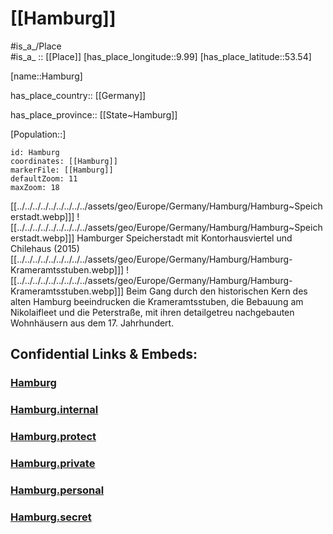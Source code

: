 ﻿---
location:
- 53.54
- 9.99
mapzoom:
- 7
- 12
mapmarker: city
type: City
tags:
- geo/City
has_id_wikidata: Q1055
SpocWebEntityId: 30742
isDeleted: false
confidential: public
instance_of:
- '[[_Standards/WikiData/WD~city-state]]'
- '[[_Standards/WikiData/WD~metropolis]]'
- "[[_Standards/WikiData/WD~Hanseatic city]]"
- "[[_Standards/WikiData/WD~federated state of Germany]]"
- "[[_Standards/WikiData/WD~big city]]"
- "[[_Standards/WikiData/WD~million city]]"
- "[[_Standards/WikiData/WD~port settlement]]"
- "[[_Standards/WikiData/WD~Einheitsgemeinde of Germany]]"
- "[[_Standards/WikiData/WD~urban municipality in Germany]]"
- "[[_Standards/WikiData/WD~urban district of Hamburg]]"
- "[[_Standards/WikiData/WD~free imperial city]]"
located_in_or_next_to_body_of_water:
- "[[_Standards/WikiData/WD~Wedeler Au]]"
- '[[_Standards/WikiData/WD~Wandse]]'
- '[[_Standards/WikiData/WD~Flottbek]]'
- '[[_Standards/WikiData/WD~Tarpenbek]]'
- '[[_Standards/WikiData/WD~Osterbek]]'
- '[[_Standards/WikiData/WD~Este]]'
- '[[_Standards/WikiData/WD~Köhlbrand]]'
- '[[_Standards/WikiData/WD~Süderelbe]]'
- '[[_Standards/WikiData/WD~Rodenbek]]'
- '[[_Standards/WikiData/WD~Bredenbek]]'
- '[[_Standards/WikiData/WD~Isebekkanal]]'
- '[[_Standards/WikiData/WD~Goldbekkanal]]'
- '[[_Standards/WikiData/WD~Rethe]]'
- '[[_Standards/WikiData/WD~Saselbek]]'
- '[[_Standards/WikiData/WD~Seevekanal]]'
- '[[_Standards/WikiData/WD~Susebek]]'
- '[[_Standards/WikiData/WD~Alster]]'
- '[[_Standards/WikiData/WD~Elbe]]'
- "[[_Standards/WikiData/WD~North Sea]]"
- '[[_Standards/WikiData/WD~Bille]]'
twinned_administrative_body:
- '[[_Standards/WikiData/WD~Valdivia]]'
- '[[_Standards/WikiData/WD~León]]'
- "[[_Standards/WikiData/WD~Saint Petersburg]]"
- '[[_Standards/WikiData/WD~Prague]]'
- '[[_Standards/WikiData/WD~Chicago]]'
- '[[_Standards/WikiData/WD~Dresden]]'
- '[[_Standards/WikiData/WD~Kaliningrad]]'
- '[[_Standards/WikiData/WD~Kyiv]]'
- "[[_Standards/WikiData/WD~Dar es Salaam]]"
- '[[_Standards/WikiData/WD~Varna]]'
- '[[_Standards/WikiData/WD~Shanghai]]'
- '[[_Standards/WikiData/WD~Marseille]]'
- "[[_Standards/WikiData/WD~São Paulo]]"
- '[[_Standards/WikiData/WD~Osaka]]'
- '[[_Standards/WikiData/WD~Auckland]]'
different_from: '[[_Standards/WikiData/WD~Hamburg]]'
described_by_source:
- "[[_Standards/WikiData/WD~Catholic Encyclopedia]]"
- "[[_Standards/WikiData/WD~Regesta Imperii]]"
- "[[_Standards/WikiData/WD~Brockhaus and Efron Encyclopedic Dictionary]]"
- "[[_Standards/WikiData/WD~Encyclopædia Britannica 11th edition]]"
- "[[_Standards/WikiData/WD~The Nuttall Encyclopædia]]"
- "[[_Standards/WikiData/WD~Sytin Military Encyclopedia]]"
- "[[_Standards/WikiData/WD~Jewish Encyclopedia of Brockhaus and Efron]]"
- "[[_Standards/WikiData/WD~Encyclopedic Lexicon]]"
- "[[_Standards/WikiData/WD~Small Brockhaus and Efron Encyclopedic Dictionary]]"
- "[[_Standards/WikiData/WD~Meyers Konversations-Lexikon, 4th edition (1885–1890)]]"
- "[[_Standards/WikiData/WD~Topographia Saxoniae Inferioris]]"
- "[[_Standards/WikiData/WD~Great Soviet Encyclopedia (1926–1947)]]"
- '[[_Standards/WikiData/WD~Q119138605]]'
history_of_topic: "[[_Standards/WikiData/WD~history of Hamburg]]"
demographics_of_topic: "[[_Standards/WikiData/WD~demographics of Hamburg]]"
official_symbol: '[[_Standards/WikiData/WD~Hammonia]]'
capital_of: "[[_Standards/WikiData/WD~Bouches-de-l'Elbe]]"
significant_event:
- "[[_Standards/WikiData/WD~staple right]]"
- "[[_Standards/WikiData/WD~Boerse Hamburg - Regulierter Markt]]"
shares_border_with:
- "[[_Standards/WikiData/WD~Neu Wulmstorf]]"
- '[[_Standards/WikiData/WD~Reinbek]]'
- '[[_Standards/WikiData/WD~Halstenbek]]'
- '[[_Standards/WikiData/WD~Bönningstedt]]'
- '[[_Standards/WikiData/WD~Schleswig-Holstein]]'
- "[[_Standards/WikiData/WD~Lower Saxony]]"
- '[[_Standards/WikiData/WD~Segeberg]]'
- '[[_Standards/WikiData/WD~Stormarn]]'
- "[[_Standards/WikiData/WD~Herzogtum Lauenburg]]"
- '[[_Standards/WikiData/WD~Pinneberg]]'
- '[[_Standards/WikiData/WD~Norderstedt]]'
- '[[_Standards/WikiData/WD~Stade]]'
- '[[_Standards/WikiData/WD~Harburg]]'
- '[[_Standards/WikiData/WD~Seevetal]]'
coat_of_arms: "[[_Standards/WikiData/WD~coat of arms of Hamburg]]"
legislative_body: "[[_Standards/WikiData/WD~Hamburg Parliament]]"
flag: "[[_Standards/WikiData/WD~flag of Hamburg]]"
member_of:
- "[[_Standards/WikiData/WD~Mayors for Peace]]"
- "[[_Standards/WikiData/WD~Wendish cities]]"
- "[[_Standards/WikiData/WD~Common Library Network]]"
- "[[_Standards/WikiData/WD~Climate Alliance]]"
- "[[_Standards/WikiData/WD~World Tourism Cities Federation]]"
- "[[_Standards/WikiData/WD~Hanseatic League]]"
highest_point: '[[_Standards/WikiData/WD~Hasselbrack]]'
head_of_government: "[[_Standards/WikiData/WD~Peter Tschentscher]]"
office_held_by_head_of_government: "[[_Standards/WikiData/WD~First Mayor of Hamburg]]"
award_received: '[[_Standards/WikiData/WD~Führerstadt]]'
archives_at: "[[_Standards/WikiData/WD~State Archives of the Free and Hanseatic City of Hamburg]]"
highest_judicial_authority: "[[_Standards/WikiData/WD~Hamburg Constitutional Court]]"
topic_s_main_Wikimedia_portal: "[[_Standards/WikiData/WD~Portal:Hamburg]]"
visitor_center: "[[_Standards/WikiData/WD~Hamburg Tourismus]]"
open_data_portal: "[[_Standards/WikiData/WD~Transparency Portal Hamburg]]"
permanent_duplicated_item: '[[_Standards/WikiData/WD~Q62476784]]'
replaces:
- "[[_Standards/WikiData/WD~Landkreis Hamburg]]"
- '[[_Standards/WikiData/WD~Q62572079]]'
time_of_earliest_written_record: 0810-01-01
economy_of_topic: "[[_Standards/WikiData/WD~economy of Hamburg]]"
BHCL_UUID:
- ff399c52-fc3b-4aed-ad32-effc2a222444
- eb6e054a-0770-4dcd-8013-cfbfa2a24460
described_at_URL:
- "https://www.hamburgwissen-digital.de/"
- "https://www.hamburgwissen-digital.de/home.html"
pronunciation_audio:
- "http://commons.wikimedia.org/wiki/Special:FilePath/LL-Q188%20%28deu%29-ENERGY%20ENCHANTED-Hamburg.wav"
- "http://commons.wikimedia.org/wiki/Special:FilePath/LL-Q188%20%28deu%29-Ionenlaser-Hamburg.wav"
video: "http://commons.wikimedia.org/wiki/Special:FilePath/Google%20Timelapse-%20Hamburg%2C%20Germany.webm"
ISNI: 0000000403911264
patron_saint: "[[_Standards/WikiData/WD~Virgin Mary]]"
contains_the_administrative_territorial_entity:
- '[[_Standards/WikiData/WD~Hamburg-Mitte]]'
- '[[_Standards/WikiData/WD~Hamburg-Nord]]'
- '[[_Standards/WikiData/WD~Altona]]'
- '[[_Standards/WikiData/WD~Harburg]]'
- '[[_Standards/WikiData/WD~Eimsbüttel]]'
- '[[_Standards/WikiData/WD~Wandsbek]]'
- '[[_Standards/WikiData/WD~Bergedorf]]'
part_of: "[[_Standards/WikiData/WD~Hamburg Metropolitan Region]]"
located_in_time_zone:
- "[[_Standards/WikiData/WD~UTC+01:00]]"
- "[[_Standards/WikiData/WD~UTC+02:00]]"
continent: '[[_Standards/WikiData/WD~Europe]]'
country: '[[_Standards/WikiData/WD~Germany]]'
located_in_the_administrative_territorial_entity: '[[_Standards/WikiData/WD~Germany]]'
elevation_above_sea_level: 6
local_dialing_code:
- 040
- 04721
hashtag:
- hamburg_de
- Hamburg
Instagram_username: hamburg_de
X_username: hamburg_de
social_media_followers:
- 71508
- 259379
area: 755.09
postal_code:
- 27499
- 20095–21149
- 22041–22769
licence_plate_code: HH
PM20_geo_code: A9
German_district_key: 02000
official_name: Hamburg
NUTS_code:
- DE6
- DE60
- DE600
Facebook_username: hamburg
GitHub_topic: hamburg
subreddit: hamburg
Commons_category: Hamburg
Commons_gallery: Hamburg
population: 1892122
demonym:
- Hamburger
- Hamburger
- Hamburgerin
- Hamburgerinnen
- Hamburgano
- Hambourgeoise
- Hambourgeois
coordinates_of_westernmost_point: "Point(8.424194444 53.948166666)"
native_label: "Freie und Hansestadt Hamburg"
short_name:
- FuHH
- HH
- FHH
OmegaWiki_Defined_Meaning: 642891
Dewey_Decimal_Classification: 2--43515
WOEID: 656958
U_S_National_Archives_Identifier: 10044628
coordinate_location: "Point(10.0 53.55)"
flag_image: "http://commons.wikimedia.org/wiki/Special:FilePath/Flag%20of%20Hamburg.svg"
UN_LOCODE: DEHAM
Image_Archive_Herder_Institute: Q1055
small_logo_or_icon: "http://commons.wikimedia.org/wiki/Special:FilePath/DEU%20Hamburg%20COA.svg"
coat_of_arms_image: "http://commons.wikimedia.org/wiki/Special:FilePath/DEU%20Hamburg%20COA.svg"
geoshape: "http://commons.wikimedia.org/data/main/Data:Hamburg.map"
page_banner: "http://commons.wikimedia.org/wiki/Special:FilePath/Hambourg%20banner.jpg"
panoramic_view: "http://commons.wikimedia.org/wiki/Special:FilePath/Hamburg.jpg"
nighttime_view: "http://commons.wikimedia.org/wiki/Special:FilePath/Hamburg%20skyline%20St%20Michaelis.jpg"
aerial_view:
- "http://commons.wikimedia.org/wiki/Special:FilePath/Hamburg%20SPOT%201633L.jpg"
- "http://commons.wikimedia.org/wiki/Special:FilePath/Hamburgfromair3.jpg"
location_map: "http://commons.wikimedia.org/wiki/Special:FilePath/Hamburg%2C%20administrative%20divisions%20%28%2Bdistricts%20%2Bboroughs%20%2Bpop%29%20-%20de%20-%20colored%20%28less%20colors%29.svg"
image: "http://commons.wikimedia.org/wiki/Special:FilePath/Landungsbr%C3%BCcken%20Hamburg.jpg"
locator_map_image: "http://commons.wikimedia.org/wiki/Special:FilePath/Locator%20map%20Hamburg%20in%20Germany.svg"
montage_image: "http://commons.wikimedia.org/wiki/Special:FilePath/TE-Collage%20Hamburg.png"
official_website: "https://www.hamburg.de/stadt-staat/"
German_municipality_key: 02000000
German_regional_key: 020000000000
EU_Participant_Identification_Code: 998928602
ISO_3166_2_code: DE-HH
HASC:
- DE.HH
- DE.HH.HM
EU_VAT_number: DE118509725
FIPS_10_4_countries_and_regions_: GM04
---

# [[Hamburg]] 

#is_a_/Place  
#is_a_ :: [[Place]] 
[has_place_longitude::9.99] 
[has_place_latitude::53.54] 

[name::Hamburg] 

has_place_country:: [[Germany]]  

has_place_province:: [[State~Hamburg]]  

[Population::] 


```leaflet
id: Hamburg
coordinates: [[Hamburg]] 
markerFile: [[Hamburg]] 
defaultZoom: 11 
maxZoom: 18
```

[[../../../../../../../../../assets/geo/Europe/Germany/Hamburg/Hamburg~Speicherstadt.webp]]] ![[../../../../../../../../../assets/geo/Europe/Germany/Hamburg/Hamburg~Speicherstadt.webp]]] 
Hamburger Speicherstadt mit Kontorhausviertel und Chilehaus (2015) 
[[../../../../../../../../../assets/geo/Europe/Germany/Hamburg/Hamburg-Krameramtsstuben.webp]]] ![[../../../../../../../../../assets/geo/Europe/Germany/Hamburg/Hamburg-Krameramtsstuben.webp]]] 
Beim Gang durch den historischen Kern des alten Hamburg beeindrucken die Krameramtsstuben, 
die Bebauung am Nikolaifleet und die Peterstraße, 
mit ihren detailgetreu nachgebauten Wohnhäusern aus dem 17. Jahrhundert.


## Confidential Links & Embeds: 

### [Hamburg](/_public/Earth/Continent/Europe/Europe~Central/Germany/Germany~West/State~Hamburg/cities~Hamburg/Hamburg.md) 

### [Hamburg.internal](/_internal/Earth/Continent/Europe/Europe~Central/Germany/Germany~West/State~Hamburg/cities~Hamburg/Hamburg.internal.md) 

### [Hamburg.protect](/_protect/Earth/Continent/Europe/Europe~Central/Germany/Germany~West/State~Hamburg/cities~Hamburg/Hamburg.protect.md) 

### [Hamburg.private](/_private/Earth/Continent/Europe/Europe~Central/Germany/Germany~West/State~Hamburg/cities~Hamburg/Hamburg.private.md) 

### [Hamburg.personal](/_personal/Earth/Continent/Europe/Europe~Central/Germany/Germany~West/State~Hamburg/cities~Hamburg/Hamburg.personal.md) 

### [Hamburg.secret](/_secret/Earth/Continent/Europe/Europe~Central/Germany/Germany~West/State~Hamburg/cities~Hamburg/Hamburg.secret.md) 
